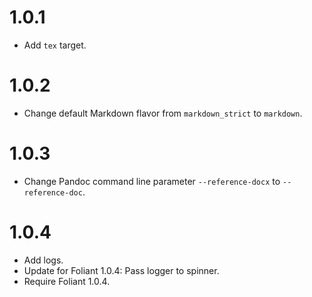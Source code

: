 # 1.0.1

-   Add `tex` target.

# 1.0.2

-   Change default Markdown flavor from `markdown_strict` to `markdown`.

# 1.0.3

-   Change Pandoc command line parameter `--reference-docx` to `--reference-doc`.


# 1.0.4

-   Add logs.
-   Update for Foliant 1.0.4: Pass logger to spinner.
-   Require Foliant 1.0.4.
